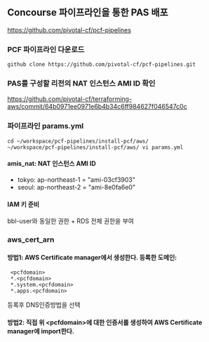 ## Concourse 파이프라인을 통한 PAS 배포
https://github.com/pivotal-cf/pcf-pipelines
### PCF 파이프라인 다운로드
```
github clone https://github.com/pivotal-cf/pcf-pipelines.git
```

### PAS를 구성할 리전의 NAT 인스턴스 AMI ID 확인
https://github.com/pivotal-cf/terraforming-aws/commit/64b0971ee0971e6b4b34c6ff984627f046547c0c

### 파이프라인 params.yml
```
cd ~/workspace/pcf-pipelines/install-pcf/aws/
~/workspace/pcf-pipelines/install-pcf/aws/ vi params.yml
```
#### amis_nat: NAT 인스턴스 AMI ID 
- tokyo: ap-northeast-1 = "ami-03cf3903"
- seoul: ap-northeast-2 = "ami-8e0fa6e0"
#### IAM 키 준비
bbl-user와 동일한 권한 + RDS 전체 권한을 부여

### aws_cert_arn
#### 방법1: AWS Certificate manager에서 생성한다.  등록한 도메인:
```
 <pcfdomain>
 *.<pcfdomain>
 *.system.<pcfdomain>
 *.apps.<pcfdomain>
```
등록후 DNS인증방법을 선택
#### 방법2: 직접 위 \<pcfdomain\>에 대한 인증서를 생성하여 AWS Certificate manager에 import한다.







